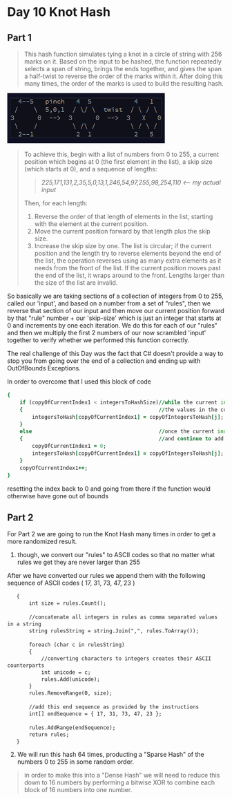 ﻿# Day 10 Knot Hash
 
 ## Part 1
 
 >This hash function simulates tying a knot in a circle of string with 256 marks on it. Based on the input to be hashed, the function repeatedly selects a span of string, brings the ends together, and gives the span a half-twist to reverse the order of the marks within it. After doing this many times, the order of the marks is used to build the resulting hash.
 
 ![Hash Function Illustration](../images/Hash-Knot.png)

>To achieve this, begin with a list of numbers from 0 to 255, a current position which begins at 0 (the first element in the list), a skip size (which starts at 0), and a sequence of lengths:
>> _225,171,131,2,35,5,0,13,1,246,54,97,255,98,254,110  <-- my actual input_
>
> Then, for each length:   
> 1. Reverse the order of that length of elements in the list, starting with the element at the current position.
> 2. Move the current position forward by that length plus the skip size.
> 3. Increase the skip size by one.
> The list is circular; if the current position and the length try to reverse elements beyond the end of the list, the operation reverses using as many extra elements as it needs from the front of the list. If the current position moves past the end of the list, it wraps around to the front. Lengths larger than the size of the list are invalid.

So basically we are taking sections of a collection of integers from 0 to 255, called our 'input', and based on a number from a set of "rules", then we reverse that section of our input and then move our current position forward by that "rule" number + our 'skip-size' which is just an integer that starts at 0 and increments by one each iteration. We do this for each of our "rules" and then we multiply the first 2 numbers of our now scrambled 'input' together to verify whether we performed this function correctly. 

The real challenge of this Day was the fact that C# doesn't provide a way to stop you from going over the end of a collection and ending up with OutOfBounds Exceptions. 

In order to overcome that I used this block of code

```   for (int j = 0; j < integersToHashSize; j++)
{
    if (copyOfCurrentIndex1 < integersToHashSize)//while the current index is within the bounds of the list we copy
    {                                            //the values in the copy of our main list back into the official list
        integersToHash[copyOfCurrentIndex1] = copyOfIntegersToHash[j];
    }
    else                                         //once the current index would go out of bounds of the array we reset the index
    {                                            //and continue to add the copy values back into the official list
        copyOfCurrentIndex1 = 0;
        integersToHash[copyOfCurrentIndex1] = copyOfIntegersToHash[j];
    }
    copyOfCurrentIndex1++;
}
```

resetting the index back to 0 and going from there if the function would otherwise have gone out of bounds

## Part 2

For Part 2 we are going to run the Knot Hash many times in order to get a more randomized result.

1. though, we convert our "rules" to ASCII codes so that no matter what rules we get they are never larger than 255

After we have converted our rules we append them with the following sequence of ASCII codes ( 17, 31, 73, 47, 23 )

```static List<int> AsciiConverter(List<int> rules)
   {
       int size = rules.Count();

       //concatenate all integers in rules as comma separated values in a string
       string rulesString = string.Join(",", rules.ToArray());

       foreach (char c in rulesString)
       {
           //converting characters to integers creates their ASCII counterparts
           int unicode = c;
           rules.Add(unicode);
       }
       rules.RemoveRange(0, size);

       //add this end sequence as provided by the instructions
       int[] endSequence = { 17, 31, 73, 47, 23 };

       rules.AddRange(endSequence);
       return rules;
   }
```

2. We will run this hash 64 times, producting a "Sparse Hash" of the numbers 0 to 255 in some random order.
> in order to make this into a "Dense Hash" we will need to reduce this down to 16 numbers by performing a bitwise XOR to combine each 
> block of 16 numbers into one number.



